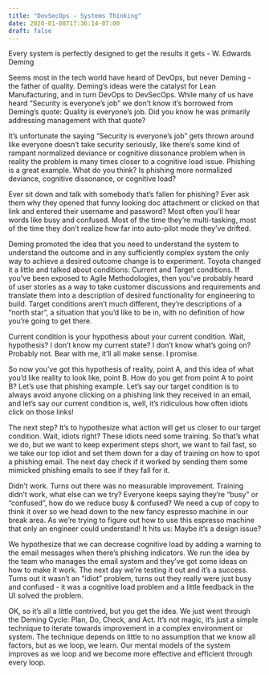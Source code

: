 ```yaml
---
title: "DevSecOps - Systems Thinking"
date: 2020-01-08T17:36:14-07:00
draft: false
---
```


Every system is perfectly designed to get the results it gets - W. Edwards Deming

Seems most in the tech world have heard of DevOps, but never Deming - the father of quality. Deming’s ideas were the catalyst for Lean Manufacturing, and in turn DevOps to DevSecOps. While many of us have heard “Security is everyone’s job” we don’t know it’s borrowed from Deming’s quote: Quality is everyone’s job. Did you know he was primarily addressing management with that quote? 

It’s unfortunate the saying “Security is everyone’s job” gets thrown around like everyone doesn’t take security seriously, like there’s some kind of rampant normalized deviance or cognitive dissonance problem when in reality the problem is many times closer to a cognitive load issue. Phishing is a great example. What do you think? Is phishing more normalized deviance, cognitive dissonance, or cognitive load?

Ever sit down and talk with somebody that’s fallen for phishing? Ever ask them why they opened that funny looking doc attachment or clicked on that link and entered their username and password? Most often you’ll hear words like busy and confused. Most of the time they’re multi-tasking, most of the time they don’t realize how far into auto-pilot mode they’ve drifted. 

Deming promoted the idea that you need to understand the system to understand the outcome and in any sufficiently complex system the only way to achieve a desired outcome change is to experiment. Toyota changed it a little and talked about conditions: Current and Target conditions. If you’ve been exposed to Agile Methodologies, then you’ve probably heard of user stories as a way to take customer discussions and requirements and translate them into a description of desired functionality for engineering to build. Target conditions aren’t much different, they’re descriptions of a “north star”, a situation that you’d like to be in, with no definition of how you’re going to get there. 

Current condition is your hypothesis about your current condition. Wait, hypothesis? I don’t know my current state? I don’t know what’s going on? Probably not. Bear with me, it’ll all make sense. I promise. 

So now you’ve got this hypothesis of reality, point A, and this idea of what you’d like reality to look like, point B. How do you get from point A to point B? Let’s use that phishing example. Let’s say our target condition is to always avoid anyone clicking on a phishing link they received in an email, and let’s say our current condition is, well, it’s ridiculous how often idiots click on those links! 

The next step? It’s to hypothesize what action will get us closer to our target condition. Wait, idiots right? These idiots need some training. So that’s what we do, but we want to keep experiment steps short, we want to fail fast, so we take our top idiot and set them down for a day of training on how to spot a phishing email. The next day check if it worked by sending them some mimicked phishing emails to see if they fall for it. 

Didn’t work. Turns out there was no measurable improvement. Training didn’t work, what else can we try? Everyone keeps saying they’re “busy” or “confused”, how do we reduce busy & confused? We need a cup of copy to think it over so we head down to the new fancy espresso machine in our break area. As we’re trying to figure out how to use this espresso machine that only an engineer could understand! It hits us: Maybe it’s a design issue?

We hypothesize that we can decrease cognitive load by adding a warning to the email messages when there’s phishing indicators. We run the idea by the team who manages the email system and they’ve got some ideas on how to make it work. The next day we’re testing it out and it’s a success. Turns out it wasn’t an “idiot” problem, turns out they really were just busy and confused - it was a cognitive load problem and a little feedback in the UI solved the problem.

OK, so it’s all a little contrived, but you get the idea. We just went through the Deming Cycle: Plan, Do, Check, and Act. It’s not magic, it’s just a simple technique to iterate towards improvement in a complex environment or system. The technique depends on little to no assumption that we know all factors, but as we loop, we learn. Our mental models of the system improves as we loop and we become more effective and efficient through every loop.

